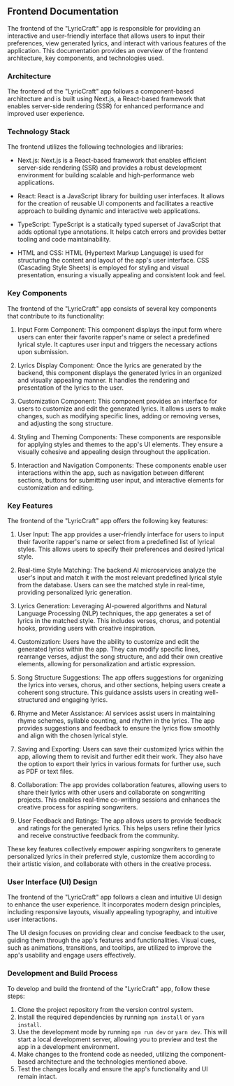 ## Frontend Documentation

The frontend of the "LyricCraft" app is responsible for providing an interactive and user-friendly interface that allows users to input their preferences, view generated lyrics, and interact with various features of the application. This documentation provides an overview of the frontend architecture, key components, and technologies used.


### Architecture

The frontend of the "LyricCraft" app follows a component-based architecture and is built using Next.js, a React-based framework that enables server-side rendering (SSR) for enhanced performance and improved user experience.


### Technology Stack

The frontend utilizes the following technologies and libraries:

- Next.js: Next.js is a React-based framework that enables efficient server-side rendering (SSR) and provides a robust development environment for building scalable and high-performance web applications.

- React: React is a JavaScript library for building user interfaces. It allows for the creation of reusable UI components and facilitates a reactive approach to building dynamic and interactive web applications.

- TypeScript: TypeScript is a statically typed superset of JavaScript that adds optional type annotations. It helps catch errors and provides better tooling and code maintainability.

- HTML and CSS: HTML (Hypertext Markup Language) is used for structuring the content and layout of the app's user interface. CSS (Cascading Style Sheets) is employed for styling and visual presentation, ensuring a visually appealing and consistent look and feel.


### Key Components

The frontend of the "LyricCraft" app consists of several key components that contribute to its functionality:

1. Input Form Component: This component displays the input form where users can enter their favorite rapper's name or select a predefined lyrical style. It captures user input and triggers the necessary actions upon submission.

2. Lyrics Display Component: Once the lyrics are generated by the backend, this component displays the generated lyrics in an organized and visually appealing manner. It handles the rendering and presentation of the lyrics to the user.

3. Customization Component: This component provides an interface for users to customize and edit the generated lyrics. It allows users to make changes, such as modifying specific lines, adding or removing verses, and adjusting the song structure.

4. Styling and Theming Components: These components are responsible for applying styles and themes to the app's UI elements. They ensure a visually cohesive and appealing design throughout the application.

5. Interaction and Navigation Components: These components enable user interactions within the app, such as navigation between different sections, buttons for submitting user input, and interactive elements for customization and editing.


### Key Features

The frontend of the "LyricCraft" app offers the following key features:

1. User Input: The app provides a user-friendly interface for users to input their favorite rapper's name or select from a predefined list of lyrical styles. This allows users to specify their preferences and desired lyrical style.

2. Real-time Style Matching: The backend AI microservices analyze the user's input and match it with the most relevant predefined lyrical style from the database. Users can see the matched style in real-time, providing personalized lyric generation.

3. Lyrics Generation: Leveraging AI-powered algorithms and Natural Language Processing (NLP) techniques, the app generates a set of lyrics in the matched style. This includes verses, chorus, and potential hooks, providing users with creative inspiration.

4. Customization: Users have the ability to customize and edit the generated lyrics within the app. They can modify specific lines, rearrange verses, adjust the song structure, and add their own creative elements, allowing for personalization and artistic expression.

5. Song Structure Suggestions: The app offers suggestions for organizing the lyrics into verses, chorus, and other sections, helping users create a coherent song structure. This guidance assists users in creating well-structured and engaging lyrics.

6. Rhyme and Meter Assistance: AI services assist users in maintaining rhyme schemes, syllable counting, and rhythm in the lyrics. The app provides suggestions and feedback to ensure the lyrics flow smoothly and align with the chosen lyrical style.

7. Saving and Exporting: Users can save their customized lyrics within the app, allowing them to revisit and further edit their work. They also have the option to export their lyrics in various formats for further use, such as PDF or text files.

8. Collaboration: The app provides collaboration features, allowing users to share their lyrics with other users and collaborate on songwriting projects. This enables real-time co-writing sessions and enhances the creative process for aspiring songwriters.

9. User Feedback and Ratings: The app allows users to provide feedback and ratings for the generated lyrics. This helps users refine their lyrics and receive constructive feedback from the community.

These key features collectively empower aspiring songwriters to generate personalized lyrics in their preferred style, customize them according to their artistic vision, and collaborate with others in the creative process.


### User Interface (UI) Design

The frontend of the "LyricCraft" app follows a clean and intuitive UI design to enhance the user experience. It incorporates modern design principles, including responsive layouts, visually appealing typography, and intuitive user interactions.

The UI design focuses on providing clear and concise feedback to the user, guiding them through the app's features and functionalities. Visual cues, such as animations, transitions, and tooltips, are utilized to improve the app's usability and engage users effectively.


### Development and Build Process

To develop and build the frontend of the "LyricCraft" app, follow these steps:

1. Clone the project repository from the version control system.
2. Install the required dependencies by running `npm install` or `yarn install`.
3. Use the development mode by running `npm run dev` or `yarn dev`. This will start a local development server, allowing you to preview and test the app in a development environment.
4. Make changes to the frontend code as needed, utilizing the component-based architecture and the technologies mentioned above.
5. Test the changes locally and ensure the app's functionality and UI remain intact.